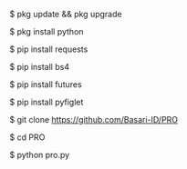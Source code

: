 $ pkg update && pkg upgrade

$ pkg install python

$ pip install requests

$ pip install bs4

$ pip install futures

$ pip install pyfiglet

$ git clone https://github.com/Basari-ID/PRO

$ cd PRO

$ python pro.py
